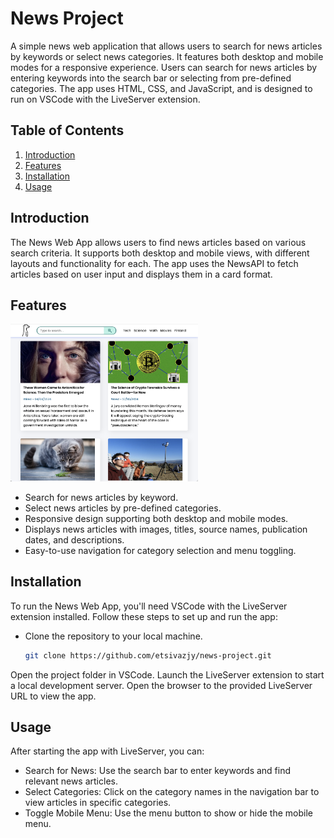 # News Project

A simple news web application that allows users to search for news articles by keywords or select news categories. It features both desktop and mobile modes for a responsive experience. Users can search for news articles by entering keywords into the search bar or selecting from pre-defined categories. The app uses HTML, CSS, and JavaScript, and is designed to run on VSCode with the LiveServer extension.

## Table of Contents
1. [Introduction](#introduction)
2. [Features](#features)
3. [Installation](#installation)
4. [Usage](#usage)

## Introduction

The News Web App allows users to find news articles based on various search criteria. It supports both desktop and mobile views, with different layouts and functionality for each. The app uses the NewsAPI to fetch articles based on user input and displays them in a card format.

## Features
<!-- Display the image with a width of 300 pixels -->
<img src="https://github.com/etsivazjy/news-project/raw/main/example.png" alt="Project Screenshot" width="300">

- Search for news articles by keyword.
- Select news articles by pre-defined categories.
- Responsive design supporting both desktop and mobile modes.
- Displays news articles with images, titles, source names, publication dates, and descriptions.
- Easy-to-use navigation for category selection and menu toggling.

## Installation

To run the News Web App, you'll need VSCode with the LiveServer extension installed. Follow these steps to set up and run the app:

- Clone the repository to your local machine.
   ```bash
   git clone https://github.com/etsivazjy/news-project.git
Open the project folder in VSCode.
Launch the LiveServer extension to start a local development server.
Open the browser to the provided LiveServer URL to view the app.

## Usage
After starting the app with LiveServer, you can:

- Search for News: Use the search bar to enter keywords and find relevant news articles.
- Select Categories: Click on the category names in the navigation bar to view articles in specific categories.
- Toggle Mobile Menu: Use the menu button to show or hide the mobile menu.

